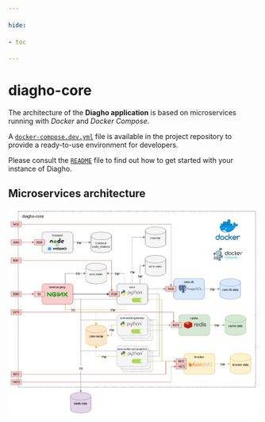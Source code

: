 ```yaml
---

hide:

- toc

---
```


# diagho-core

The architecture of the __Diagho application__ is based on microservices running with _Docker_ and _Docker Compose_.

A [`docker-compose.dev.yml`](https://github.com/DiaghoProject/diagho-core/blob/main/docker-compose.dev.yml) file is available in the project repository to provide a ready-to-use environment for developers.

Please consult the [`README`](https://github.com/DiaghoProject/diagho-core) file to find out how to get started with your instance of Diagho.

## Microservices architecture

![Core Architecture](../images/diagho-core_architecture.png)
